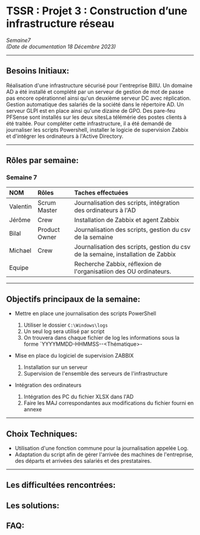# TSSR : Projet 3 : Construction d’une infrastructure réseau

_Semaine7_  
_(Date de documentation 18 Décembre 2023)_
________


## **Besoins Initiaux:**

Réalisation d'une infrastructure sécurisé pour l'entreprise BillU. Un domaine AD a été installé et complété par un serveur de gestion de mot de passe pas encore opérationnel ainsi qu'un deuxième serveur DC avec réplication. Gestion automatique des salariés de la société dans le répertoire AD. Un serveur GLPI est en place ainsi qu'une dizaine de GPO. Des pare-feu PFSense sont installés sur les deux sitesLa télémérie des postes clients à été traitée. Pour compléter cette infrastructure, il a été demandé de journaliser les scripts Powershell, installer  le logicie de supervision Zabbix et d'intégrer les ordinateurs à l'Active Directory.
_________
## **Rôles par semaine:**

### Semaine 7 
| NOM | Rôles | Taches effectuées |
| :-- |:----- | :---------- |
| Valentin | Scrum Master | Journalisation des scripts, intégration des ordinateurs à l'AD |
| Jérôme  | Crew | Installation de Zabbix et agent Zabbix |
| Bilal | Product Owner | Journalisation des scripts, gestion du csv de la semaine |
| Michael | Crew | Journalisation des scripts, gestion du csv de la semaine, installation de Zabbix |
| Equipe |  | Recherche Zabbix, réflexion de l'organisatiion des OU ordinateurs. |

__________

## **Objectifs principaux de la semaine:**

- Mettre en place une journalisation des scripts PowerShell
	1. Utiliser le dossier `C:\Windows\logs`
	2. Un seul log sera utilisé par script
	3. On trouvera dans chaque fichier de log les informations sous la forme `YYYYMMDD-HHMMSS-<Utilisateur>-<Thématique>-<Information>
 
- Mise en place du logiciel de supervision ZABBIX
	1. Installation sur un serveur
	2. Supervision de l'ensemble des serveurs de l'infrastructure

- Intégration des ordinateurs
	1. Intégration des PC du fichier XLSX dans l'AD
	2. Faire les MAJ correspondantes aux modifications du fichier fourni en annexe
____________      


## **Choix Techniques:**

- Utilisation d'une fonction commune pour la journalisation appelée Log.
- Adaptation du script afin de gérer l'arrivée des machines de l'entreprise, des départs et arrivées des salariés et des prestataires.  
________________


## **Les difficultées rencontrées:** 


## **Les solutions:** 


## **FAQ:**

